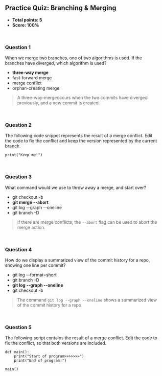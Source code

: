 ## Practice Quiz: Branching & Merging
* **Total points: 5**
* **Score: 100%**
  
<br>

### Question 1

When we merge two branches, one of two algorithms is used. If the branches have diverged, which algorithm is used?

* **three-way merge**
* fast-forward merge
* merge conflict
* orphan-creating merge

> A three-way-mergeoccurs when the two commits have diverged previously, and a new commit is created.

<br>

### Question 2

The following code snippet represents the result of a merge conflict. Edit the code to fix the conflict and keep the version represented by the current branch.

```
print("Keep me!")
```

<br>

### Question 3

What command would we use to throw away a merge, and start over?

* git checkout -b <branch>
* **git merge --abort**
* git log --graph --oneline
* git branch -D <name>

> If there are merge conflicts, the `--abort` flag can be used to abort the merge action.

<br>

### Question 4

How do we display a summarized view of the commit history for a repo, showing one line per commit?

* git log --format=short
* git branch -D <name>
* **git log --graph --oneline**
* git checkout -b <branch>

> The command `git log --graph --oneline` shows a summarized view of the commit history for a repo.

<br>

### Question 5

The following script contains the result of a merge conflict. Edit the code to fix the conflict, so that both versions are included.

```
def main():
    print("Start of program>>>>>>>")
    print("End of program!")

main()
```